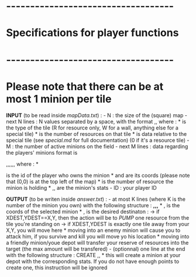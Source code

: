 # ----------------------------------- #
# Specifications for player functions #
# ----------------------------------- #
# Please note that there can be at most 1 minion per tile

**INPUT** (to be read inside *mapData.txt*) :
    - N : the size of the (square) map
    - next N lines : N values separated by a space, with the format <T>,<N>,<D> where :
            \* <T> is the type of the tile (R for resource only, W for a wall, anything else for a special tile)
            \* <N> is the number of resources on that tile
            \* <D> is data relative to the special tile (see *special.md* for full documentation) (0 if it's a resource tile)
    - M : the number of active minions on the field
    - next M lines : data regarding the players' minions
        format is <P>,<X>,<Y>,<CAR>,<HP>,<SIZE>,<ATK> where :
            \* <P> is the id of the player who owns the minion
            \* <X> and <Y> are its coords (please note that (0,0) is at the top left of the map)
            \* <CAR> is the number of resource the minion is holding
            \* <HP>,<SIZE>,<ATK> are the minion's stats
    - ID : your player ID

**OUTPUT** (to be writen inside *answer.txt*) :
    - at most K lines (where K is the number of the minion you own) with the following structure :
        **<X>,<Y>,<XDEST>,<YDEST>**
            \* <X>,<Y> is the coords of the selected minion
            \* <XDEST>,<YDEST> is the desired destinaton :
                -> if XDEST,YDEST==X,Y, then the action will be to *PUMP* one resource from the tile you're standing on
                -> if XDEST,YDEST is exactly one tile away from your X,Y, you will move here
                    \* moving into an enemy minion will cause you to attack him, if you survive and kill you will move yo his location
                    \* moving into a friendly minion/youe depot will transfer your reserve of resources into the target (the max amount will be transfered)
    - (optionnal) one line at the end with the following structure :
        CREATE <HP>,<SIZE>,<ATK>
            \* this will create a minion at your depot with the corresponding stats. If you do not have enough points to create one, this instruction will be
            ignored